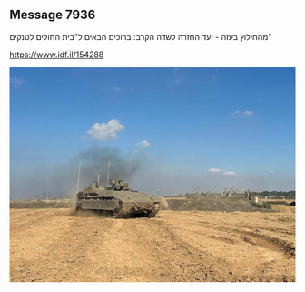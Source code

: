 ## Message 7936

מהחילוץ בעזה - ועד החזרה לשדה הקרב: 
ברוכים הבאים ל"בית החולים לטנקים" 

https://www.idf.il/154288

![Photo](./7936/7936_photo.jpg)
